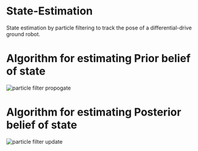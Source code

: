# State-Estimation
State estimation by particle filtering to track the pose of a differential-drive ground robot.

# Algorithm for estimating Prior belief of state
![particle filter propogate](https://github.com/laleth15/State-Estimation/assets/63454572/18af33e8-4437-48fc-b110-5b9b4a66f9aa)


# Algorithm for estimating Posterior belief of state
![particle filter update](https://github.com/laleth15/State-Estimation/assets/63454572/c2fab489-2ebb-49cd-8ceb-e34af85f5ee5)
